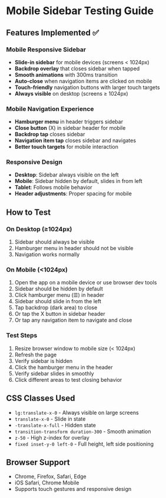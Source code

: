 # Mobile Sidebar Testing Guide

## Features Implemented ✅

### Mobile Responsive Sidebar
- **Slide-in sidebar** for mobile devices (screens < 1024px)
- **Backdrop overlay** that closes sidebar when tapped
- **Smooth animations** with 300ms transition
- **Auto-close** when navigation items are clicked on mobile
- **Touch-friendly** navigation buttons with larger touch targets
- **Always visible** on desktop (screens ≥ 1024px)

### Mobile Navigation Experience
- **Hamburger menu** in header triggers sidebar
- **Close button** (X) in sidebar header for mobile
- **Backdrop tap** closes sidebar
- **Navigation item tap** closes sidebar and navigates
- **Better touch targets** for mobile interaction

### Responsive Design
- **Desktop**: Sidebar always visible on the left
- **Mobile**: Sidebar hidden by default, slides in from left
- **Tablet**: Follows mobile behavior
- **Header adjustments**: Proper spacing for mobile

## How to Test

### On Desktop (≥1024px)
1. Sidebar should always be visible
2. Hamburger menu in header should not be visible
3. Navigation works normally

### On Mobile (<1024px)
1. Open the app on a mobile device or use browser dev tools
2. Sidebar should be hidden by default
3. Click hamburger menu (☰) in header
4. Sidebar should slide in from the left
5. Tap backdrop (dark area) to close
6. Or tap the X button in sidebar header
7. Or tap any navigation item to navigate and close

### Test Steps
1. Resize browser window to mobile size (< 1024px)
2. Refresh the page
3. Verify sidebar is hidden
4. Click the hamburger menu in the header
5. Verify sidebar slides in smoothly
6. Click different areas to test closing behavior

## CSS Classes Used
- `lg:translate-x-0` - Always visible on large screens
- `translate-x-0` - Slide in state
- `-translate-x-full` - Hidden state
- `transition-transform duration-300` - Smooth animation
- `z-50` - High z-index for overlay
- `fixed inset-y-0 left-0` - Full height, left side positioning

## Browser Support
- Chrome, Firefox, Safari, Edge
- iOS Safari, Chrome Mobile
- Supports touch gestures and responsive design